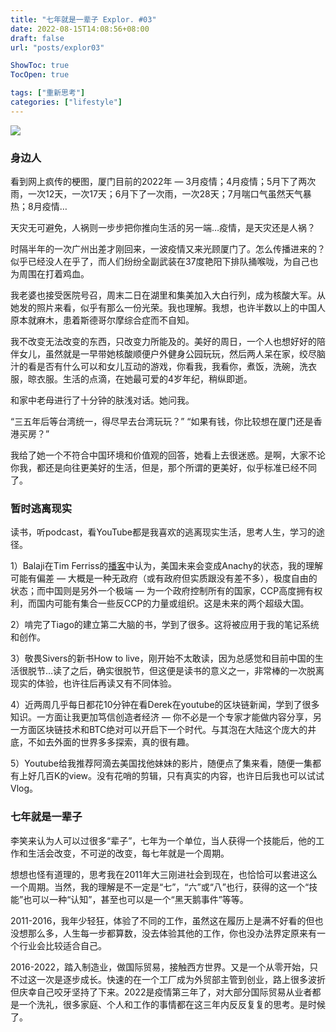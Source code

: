 ```yaml
---
title: "七年就是一辈子 Explor. #03"
date: 2022-08-15T14:08:56+08:00
draft: false
url: "posts/explor03"

ShowToc: true
TocOpen: true

tags: ["重新思考"]
categories: ["lifestyle"]
---
```


![](/img/flower.jpeg)

### 身边人

看到网上疯传的梗图，厦门目前的2022年 — 3月疫情；4月疫情；5月下了两次雨，一次12天，一次17天；6月下了一次雨，一次28天；7月喘口气虽然天气暴热；8月疫情…

天灾无可避免，人祸则一步步把你推向生活的另一端…疫情，是天灾还是人祸？

时隔半年的一次广州出差才刚回来，一波疫情又来光顾厦门了。怎么传播进来的？似乎已经没人在乎了，而人们纷纷全副武装在37度艳阳下排队捅喉咙，为自己也为周围在打着鸡血。

我老婆也接受医院号召，周末二日在湖里和集美加入大白行列，成为核酸大军。从她发的照片来看，似乎有那么一份光荣。我也理解。我想，也许半数以上的中国人原本就麻木，患着斯德哥尔摩综合症而不自知。

我不改变无法改变的东西，只改变力所能及的。美好的周日，一个人也想好好的陪伴女儿，虽然就是一早带她核酸顺便户外健身公园玩玩，然后两人呆在家，绞尽脑汁的看是否有什么可以和女儿互动的游戏，你看我，我看你，煮饭，洗碗，洗衣服，晾衣服。生活的点滴，在她最可爱的4岁年纪，稍纵即逝。

和家中老母进行了十分钟的肤浅对话。她问我。

“三五年后等台湾统一，得尽早去台湾玩玩？”
“如果有钱，你比较想在厦门还是香港买房？”

我给了她一个不符合中国环境和价值观的回答，她看上去很迷惑。是啊，大家不论你我，都还是向往更美好的生活，但是，那个所谓的更美好，似乎标准已经不同了。

### 暂时逃离现实

读书，听podcast，看YouTube都是我喜欢的逃离现实生活，思考人生，学习的途径。

1）Balaji在Tim Ferriss的[播客](https://www.youtube.com/watch?v=WKxB-9TgCNQ)中认为，美国未来会变成Anachy的状态，我的理解可能有偏差 — 大概是一种无政府（或有政府但实质跟没有差不多），极度自由的状态；而中国则是另外一个极端 — 为一个政府控制所有的国家，CCP高度拥有权利，而国内可能有集合一些反CCP的力量或组织。这是未来的两个超级大国。

2）啃完了Tiago的建立第二大脑的书，学到了很多。这将被应用于我的笔记系统和创作。

3）敬畏Sivers的新书How to live，刚开始不太敢读，因为总感觉和目前中国的生活很脱节…读了之后，确实很脱节，但这便是读书的意义之一，非常棒的一次脱离现实的体验，也许往后再读又有不同体验。

4）近两周几乎每日都花10分钟在看Derek在youtube的区块链新闻，学到了很多知识。一方面让我更加笃信创造者经济 — 你不必是一个专家才能做内容分享，另一方面区块链技术和BTC绝对可以开启下一个时代。与其泡在大陆这个庞大的井底，不如去外面的世界多多探索，真的很有趣。

5）Youtube给我推荐阿滴去美国找他妹妹的影片，随便点了集来看，随便一集都有上好几百K的view。没有花哨的剪辑，只有真实的内容，也许日后我也可以试试Vlog。

### 七年就是一辈子

李笑来认为人可以过很多“辈子”，七年为一个单位，当人获得一个技能后，他的工作和生活会改变，不可逆的改变，每七年就是一个周期。

想想也怪有道理的，思考我在2011年大三刚进社会到现在，也恰恰可以套进这么一个周期。当然，我的理解是不一定是“七”，“六”或“八”也行，获得的这一个“技能”也可以一种“认知”，甚至也可以是一个“黑天鹅事件”等等。

2011-2016，我年少轻狂，体验了不同的工作，虽然这在履历上是满不好看的但也没想那么多，人生每一步都算数，没去体验其他的工作，你也没办法界定原来有一个行业会比较适合自己。

2016-2022，踏入制造业，做国际贸易，接触西方世界。又是一个从零开始，只不过这一次是逐步成长。快速的在一个工厂成为外贸部主管到创业，路上很多波折但庆幸自己咬牙坚持了下来。2022是疫情第三年了，对大部分国际贸易从业者都是一个洗礼，很多家庭、个人和工作的事情都在这三年内反反复复的思考。是时候了。